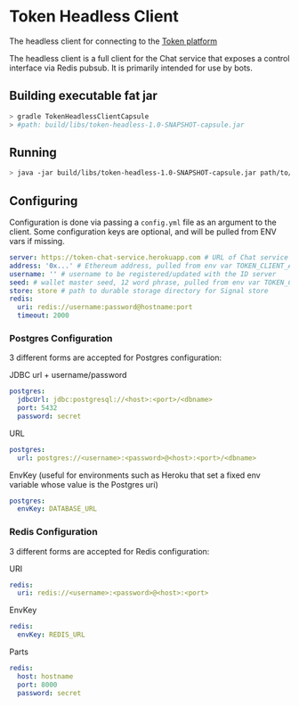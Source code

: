 # Token Headless Client

The headless client for connecting to the [Token platform](https://www.tokenbrowser.com)

The headless client is a full client for the Chat service that exposes a control
interface via Redis pubsub. It is primarily intended for use by bots.


## Building executable fat jar

```bash
> gradle TokenHeadlessClientCapsule
> #path: build/libs/token-headless-1.0-SNAPSHOT-capsule.jar
```


## Running
```bash
> java -jar build/libs/token-headless-1.0-SNAPSHOT-capsule.jar path/to/config.yml
```

## Configuring
Configuration is done via passing a `config.yml` file as an argument to the client.
Some configuration keys are optional, and will be pulled from ENV vars if missing.

```yaml
server: https://token-chat-service.herokuapp.com # URL of Chat service
address: '0x...' # Ethereum address, pulled from env var TOKEN_CLIENT_ADDRESS if omitted
username: '' # username to be registered/updated with the ID server
seed: # wallet master seed, 12 word phrase, pulled from env var TOKEN_CLIENT_SEED if omitted
store: store # path to durable storage directory for Signal store
redis:
  uri: redis://username:password@hostname:port
  timeout: 2000
```


### Postgres Configuration

3 different forms are accepted for Postgres configuration:

JDBC url + username/password
```yaml
postgres:
  jdbcUrl: jdbc:postgresql://<host>:<port>/<dbname>
  port: 5432
  password: secret
```

URL
```yaml
postgres:
  url: postgres://<username>:<password>@<host>:<port>/<dbname>
```

EnvKey (useful for environments such as Heroku that set a fixed env variable whose value is the Postgres uri)
```yaml
postgres:
  envKey: DATABASE_URL
```



### Redis Configuration

3 different forms are accepted for Redis configuration:

URI
```yaml
redis:
  uri: redis://<username>:<password>@<host>:<port>
```

EnvKey
```yaml
redis:
  envKey: REDIS_URL
```

Parts
```yaml
redis:
  host: hostname
  port: 8000
  password: secret
```